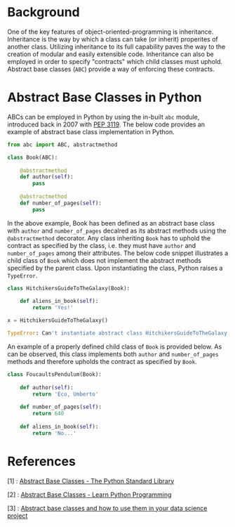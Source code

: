 # Background

One of the key features of object-oriented-programming is inheritance. Inheritance is the way by which a class can take (or inherit) properites of another class. Utilizing inheritance to 
its full capability paves the way to the creation of modular and easily extensible code. Inheritance can also be employed in order to specify "contracts" which child classes must uphold. 
Abstract base classes (`ABC`) provide a way of enforcing these contracts. 

# Abstract Base Classes in Python

ABCs can be employed in Python by using the in-built `abc` module, introduced back in 2007 with [PEP 3119](https://www.python.org/dev/peps/pep-3119/). 
The below code provides an example of abstract base class implementation in Python.

```python
from abc import ABC, abstractmethod

class Book(ABC):
    
    @abstractmethod
    def author(self):
        pass
    
    @abstractmethod
    def number_of_pages(self):
        pass
```

In the above example, Book has been defined as an abstract base class with `author` and `number_of_pages` decalred as its abstract methods using the `@abstractmethod` decorator. Any class inheriting `Book` has to uphold the contract as specified by the class, i.e. they must have `author` and `number_of_pages` among their attributes. The below code snippet illustrates a child class of `Book` which does not implement the abstract methods specified by the parent class. Upon instantiating the class, Python raises a `TypeError`.

```python
class HitchikersGuideToTheGalaxy(Book):
    
    def aliens_in_book(self):
        return 'Yes!'

x = HitchikersGuideToTheGalaxy()

TypeError: Can't instantiate abstract class HitchikersGuideToTheGalaxy with abstract methods author, number_of_pages
```

An example of a properly defined child class of `Book` is provided below. As can be observed, this class implements both `author` and `number_of_pages` methods and therefore upholds the contract as specified by `Book`.

```python
class FoucaultsPendulum(Book):
    
    def author(self):
        return 'Eco, Umberto'
    
    def number_of_pages(self):
        return 640
    
    def aliens_in_book(self):
        return 'No...'
```

# References
[1] : [Abstract Base Classes - The Python Standard Library](https://docs.python.org/3/library/abc.html)

[2] : [Abstract Base Classes - Learn Python Programming](https://pythonprogramminglanguage.com/abstract-base-classes/)

[3] : [Abstract base classes and how to use them in your data science project](https://towardsdatascience.com/abstract-base-classes-and-how-to-use-them-in-your-data-science-project-2503c13704f4) 

